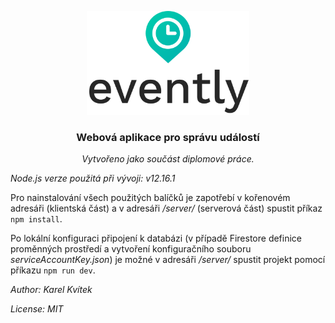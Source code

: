 <p align="center">
  <img width="260" height="166" src="https://github.com/Karlos137/evently/blob/master/src/images/logo-vertical.svg">
</p>

<h3 align="center">Webová aplikace pro správu událostí</h3>

<p align="center"><em>Vytvořeno jako součást diplomové práce.</em></p>

<p><em>Node.js verze použitá při vývoji: v12.16.1</em></p>

<p>Pro nainstalování všech použitých balíčků je zapotřebí v kořenovém adresáři (klientská část) a v adresáři <em>/server/</em> (serverová část) spustit příkaz <code>npm install</code>.</p>

<p>Po lokální konfiguraci připojení k databázi (v případě Firestore definice proměnných prostředí a vytvoření konfiguračního souboru <em>serviceAccountKey.json</em>) je možné v adresáři <em>/server/</em> spustit projekt pomocí příkazu <code>npm run dev</code>.</p>

<p><em>Author: Karel Kvítek</em></p>
<p><em>License: MIT</em></p>
